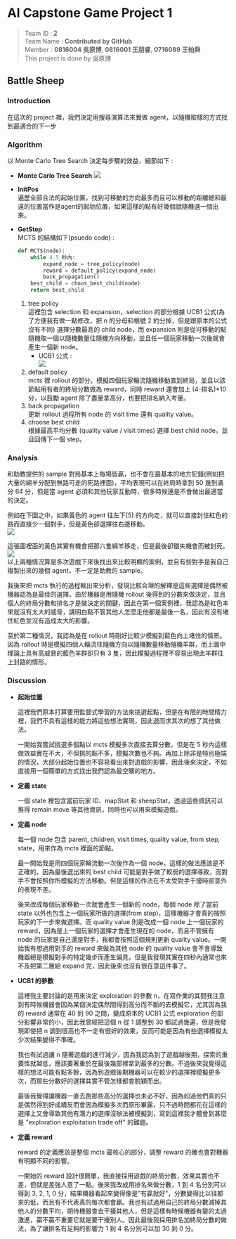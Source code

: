 # AI Capstone Game Project 1
> Team ID :**２**  
> Team Name : **Contributed by GitHub**  
> Member : **0816004 吳原博**, **0816001 王朋睿**, **0716089 王柏舜**  
> This project is done by 吳原博  

## Battle Sheep
### Introduction
在這次的 project 裡，我們決定用搜尋演算法來實做 agent，以隨機取樣的方式找到最適合的下一步  
### Algorithm
以 Monte Carlo Tree Search 決定每步驟的效益，細節如下 :  
+ **Monte Carlo Tree Search**
    ![](https://i.imgur.com/QvbkpK6.png)
    
+ **InitPos**  
    遍歷全部合法的起始位置，找到可移動的方向最多而且可以移動的距離總和最遠的位置當作是agent的起始位置，如果這樣的點有好幾個就隨機選一個出來。
+ **GetStep**  
    MCTS 的結構如下(psuedo code) :  
    ```python
    def MCTS(node):
        while 4.5 秒內:
            expand_node = tree_policy(node)
            reward = default_policy(expand_node)
            back_propagation()
        best_child = choos_best_child(node)
        return best_child
    ```
    1. tree policy  
        這裡包含 selection 和 expansion，selection 的部分根據 UCB1 公式(為了方便我有做一點修改，把 n 的分母和根號 2 約分掉，但是跟原本的公式沒有不同) 選擇分數最高的 child node，而 expansion 則是從可移動的點隨機取一個以隨機數量往隨機方向移動，並且任一個玩家移動一次後就會產生一個新 node。  
        + UCB1 公式 :  
            ![](https://i.imgur.com/LdowQZI.jpg)   
    2. default policy  
        mcts 裡 rollout 的部分。模擬四個玩家輪流隨機移動直到終局，並且以該節點用有者的終局分數做為 reward，同時 reward 還會加上 (4-排名)*10 分，以鼓勵 agent 除了盡量拿高分，也要把排名納入考量。  
    3. back propagation  
        更新 rollout 過程所有 node 的 visit time 還有 quality value。
    4. choose best child  
        根據最高平均分數 (quality value / visit times) 選擇 best child node，並且回傳下一個 step。  
### Analysis
和助教提供的 sample 對局基本上每場皆贏，也不會在最基本的地方犯錯(例如把大量的綿羊分配到無路可走的死路裡面)，平均表現可以在終局時拿到 50 幾到滿分 64 分，但是當 agent 必須和其他玩家互動時，很多時候還是不會做出最適當的決定。  

例如在下圖之中，如果黃色的 agent 往左下(5) 的方向走，就可以直接封住紅色的路而直接少一個對手，但是黃色卻選擇往右邊移動。  
![](https://i.imgur.com/RsP890x.png)  

這張圖裡面的黃色其實有機會把那六隻綿羊移走，但是最後卻錯失機會而被封死。  
![](https://i.imgur.com/A1BerZl.png)  
以上兩種情況算是多次遊戲下來後找出來比較明顯的案例，並且有些對手是我自己複製出來的幾個 agent，不一定是助教的 sample。  

我後來把 mcts 執行的過程輸出來分析，發現比較合理的解釋是這些選擇是偶然被機器認為是最佳的選擇。由於機器是用隨機 rollout 後得到的分數來做決定，並且個人的終局分數和排名才是做決定的關鍵，因此在第一個案例裡，我認為是紅色本來就沒有太大的威脅，講明白點不管其他人怎麼走他都是最後一名，因此有沒有堵住紅色並沒有造成太大的影響。  

至於第二種情況，我認為是在 rollout 時剛好比較少模擬到藍色向上堵住的情景。因為 rollout 時是模擬四個人輪流往隨機方向以隨機數量移動隨機羊群，而上圖中理論上具有高威脅的藍色羊群卻只有 3 隻，因此模擬過程裡不容易出現此羊群往上封路的情形。  
### Discussion
+ **起始位置**  

    這裡我們原本打算要用監督式學習的方法來挑選起點，但是在有限的時間精力裡，我們不具有這樣的能力將這些想法實現，因此退而求其次的想了其他做法。  
    
    一開始我嘗試挑選多個點以 mcts 模擬多次直接去算分數，但是在 5 秒內這樣做效益實在不大，不但挑的點不多，模擬次數也不夠。再加上除非是特別極端的情況，大部分起始位置也不容易看出來對遊戲的影響，因此後來決定，不如直接用一個簡單的方式找出我們認為最空曠的地方。  
+ **定義 state**  

    一個 state 裡包含當前玩家 ID、mapStat 和 sheepStat，透過這些資訊可以推得 remain move 等其他資訊，同時也可以用來模擬遊戲。  
+ **定義 node**  

    每一個 node 包含 parent, children, visit times, quality value, from step, state，用來作為 mcts 裡面的節點。  
    
    最一開始我是用四個玩家輪流動一次後作為一個 node，這樣的做法應該是不正確的，因為最後選出來的 best child 可能是對手做了較弱的選擇導致，而對手不會按照你所模擬的方法移動。但是這樣的作法在不太受對手干擾時卻意外的表現不差。  
    
    後來改成每個玩家移動一次就會產生一個新的 node，每個 node 除了當前 state 以外也包含上一個玩家所做的選擇(from step)，這樣機器才會真的按照玩家的下一步來做選擇。而 quality value 則是改成一個 node 上一個玩家的 reward，因為是上一個玩家的選擇才會產生現在的 node，而且不管擁有 node 的玩家是自己還是對手，我都會按照這個規則更新 quality value。一開始我有想過用對手的 reward 來做為其他 node 的 quality value  會不會導致機器總是模擬對手的特定幾步而產生偏見，但是我發現其實在四秒內通常也來不及把第二層給 expand 完，因此後來也沒有很在意這件事了。  
+ **UCB1 的參數**  

    這裡我主要討論的是用來決定 exploration 的參數 n，在寫作業的其間我注意到有時候機器會因為某個決定偶然間得到高分而不斷的去模擬它，尤其因為我的 reward 通常在 40 到 90 之間，變成原本的 UCB1 公式 exploration 的部分影響非常的小，因此我曾經把這個 n 從 1 調整到 30 都試過幾遍，但是我發現即使把 n 調到很高也不一定有很好的效果，反而可能是因為有些選擇模擬太少次結果變得不準確。  
    
    我也有試過讓 n 隨著遊戲的進行減少，因為我認為到了遊戲越後期，探索的重要性就越低，應該要著重於在最後幾部裡拿到最多的分數。不過後來我覺得這樣的想法可能有點多餘，因為到遊戲後期機器可以在較少的選擇裡模擬更多次，而那些分數好的選擇其實不管怎樣都會脫穎而出。  
    
    最後我覺得讓機器一直去跑那些高分的選擇也未必不好，因為如過他們真的只是偶然得到好成績反而會因為模擬多次而原形畢露，只不過時間都花在這樣的選擇上又會導致其他有潛力的選擇沒辦法被模擬到，寫到這裡我才體會到甚麼是 "exploration exploitation trade off" 的難題。  
+ **定義 reward**  
    
    reward 的定義應該是整個 mcts 最核心的部分，調整 reward 的確也會對機器有明顯不同的影響。  
    
    一開始的 reward 設計很簡單，我直接採用遊戲的終局分數，效果其實也不差，但就是差強人意了一點。後來我改成用排名來做分數，1 到 4 名分別可以得到 3, 2, 1, 0 分，結果機器看起來變得像是"有贏就好"，分數變得比以往都來的低，而且有不代表真的每次都會贏。我也有試過用自己的終局分數減掉其他人的分數平均，期待機器會去干擾其他人，但是這樣有時候機器有變的太過激進，贏不贏不重要它就是要干擾別人。因此最後我採用排名加終局分數的做法，為了讓排名有足夠的影響力 1 到 4 名分別可以加 30 到 0 分。  